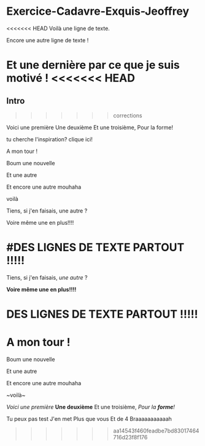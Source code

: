 # Exercice-Cadavre-Exquis-Jeoffrey

<<<<<<< HEAD
Voilà une ligne de texte.

Encore une autre ligne de texte !

Et une dernière par ce que je suis motivé !
<<<<<<< HEAD
=======

## Intro
>>>>>>> corrections



Voici une première Une deuxième Et une troisième, Pour la forme!

tu cherche l'inspiration? clique ici!

A mon tour !

Boum une nouvelle

Et une autre

Et encore une autre mouhaha

voilà

Tiens, si j'en faisais, une autre ?

Voire même une en plus!!!!

#DES LIGNES DE TEXTE PARTOUT !!!!!
=======


Tiens, si j'en faisais, *une autre* ?

**Voire même une en plus!!!!**

# DES LIGNES DE TEXTE PARTOUT !!!!!

# A mon tour !

Boum une nouvelle  

Et une autre  

Et encore une autre mouhaha  

~voilà~

*Voici une première*
**Une deuxième**
Et une troisième, *Pour la **forme**!*

Tu peux pas test
J'en met
Plus que vous
Et de 4
Braaaaaaaaaaah
>>>>>>> aa14543f460feadbe7bd83017464716d23f8f176
